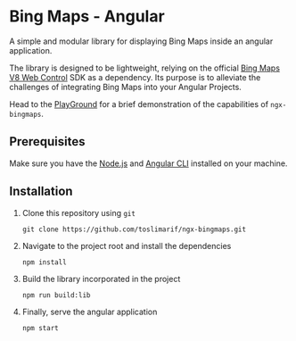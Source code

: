 # Bing Maps - Angular

A simple and modular library for displaying Bing Maps inside an angular application.

The library is designed to be lightweight, relying on the official [Bing Maps V8 Web Control](https://learn.microsoft.com/en-us/bingmaps/v8-web-control/?redirectedfrom=MSDN) SDK as a dependency. Its purpose is to alleviate the challenges of integrating Bing Maps into your Angular Projects.

Head to the [PlayGround](https://toslimarif.com/projects/ngx-bingmaps/playground) for a brief demonstration of the capabilities of `ngx-bingmaps`.


## Prerequisites

Make sure you have the [Node.js](https://nodejs.org/en) and  [Angular CLI](https://angular.io/cli) installed on your machine.


## Installation

1. Clone this repository using `git`
    ```
    git clone https://github.com/toslimarif/ngx-bingmaps.git
    ```
2. Navigate to the project root and install the dependencies
    ```
    npm install
    ```
3. Build the library incorporated in the project
    ```
    npm run build:lib
    ```
4. Finally, serve the angular application
    ```
    npm start
    ```

